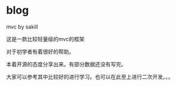 # blog
mvc by sakill


这是一款比较轻量级的mvc的框架

对于初学者有着很好的帮助。

本着开源的态度分享出来。有部分数据还没有写完。

大家可以参考其中比较好的进行学习。也可以在此至上进行二次开发。。。

